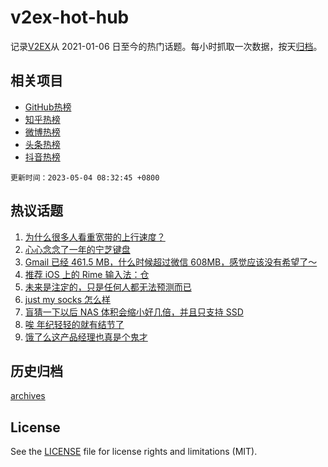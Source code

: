 # v2ex-hot-hub

 记录[V2EX](https://www.v2ex.com/)从 2021-01-06 日至今的热门话题。每小时抓取一次数据，按天[归档](archives)。
 
 ## 相关项目

- [GitHub热榜](https://github.com/snaildev/github-hot-hub)
- [知乎热榜](https://github.com/snaildev/zhihu-hot-hub)
- [微博热榜](https://github.com/snaildev/weibo-hot-hub)
- [头条热榜](https://github.com/snaildev/toutiao-hot-hub)
- [抖音热榜](https://github.com/snaildev/douyin-hot-hub)


 `更新时间：2023-05-04 08:32:45 +0800`

## 热议话题

1. [为什么很多人看重宽带的上行速度？](https://www.v2ex.com/t/936960)
1. [心心念念了一年的宁芝键盘](https://www.v2ex.com/t/937039)
1. [Gmail 已经 461.5 MB，什么时候超过微信 608MB，感觉应该没有希望了～](https://www.v2ex.com/t/936978)
1. [推荐 iOS 上的 Rime 输入法：仓](https://www.v2ex.com/t/936966)
1. [未来是注定的，只是任何人都无法预测而已](https://www.v2ex.com/t/937007)
1. [just my socks 怎么样](https://www.v2ex.com/t/936967)
1. [盲猜一下以后 NAS 体积会缩小好几倍，并且只支持 SSD](https://www.v2ex.com/t/937050)
1. [唉 年纪轻轻的就有结节了](https://www.v2ex.com/t/937006)
1. [饿了么这产品经理也真是个鬼才](https://www.v2ex.com/t/936990)

## 历史归档

[archives](archives)

## License

See the [LICENSE](LICENSE) file for license rights and limitations (MIT).
